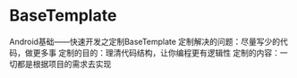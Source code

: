 # BaseTemplate
Android基础——快速开发之定制BaseTemplate
定制解决的问题：尽量写少的代码，做更多事
定制的目的：理清代码结构，让你编程更有逻辑性
定制的内容：一切都是根据项目的需求去实现
